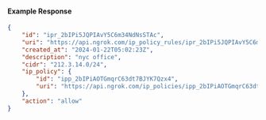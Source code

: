 <!-- Code generated for API Clients. DO NOT EDIT. -->

#### Example Response

```json
{
	"id": "ipr_2bIPi5JQPIAvY5C6m34NdNsSTAc",
	"uri": "https://api.ngrok.com/ip_policy_rules/ipr_2bIPi5JQPIAvY5C6m34NdNsSTAc",
	"created_at": "2024-01-22T05:02:23Z",
	"description": "nyc office",
	"cidr": "212.3.14.0/24",
	"ip_policy": {
		"id": "ipp_2bIPiAOTGmqrC63dt7BJYK7Qzx4",
		"uri": "https://api.ngrok.com/ip_policies/ipp_2bIPiAOTGmqrC63dt7BJYK7Qzx4"
	},
	"action": "allow"
}
```
